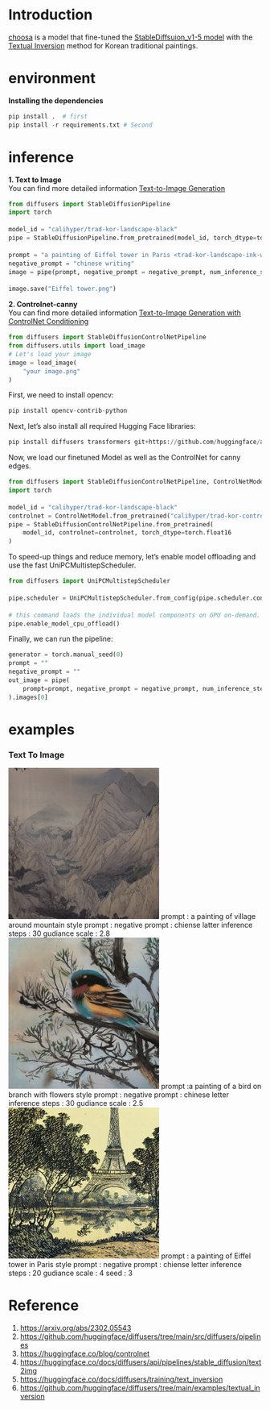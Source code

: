 # Introduction
[choosa](https://huggingface.co/calihyper) is a model that fine-tuned the [StableDiffsuion_v1-5 model](https://github.com/runwayml/stable-diffusion) with the [Textual Inversion](https://huggingface.co/docs/diffusers/training/text_inversion) method for Korean traditional paintings.

# environment
**Installing the dependencies**    
```python
pip install .  # first
pip install -r requirements.txt # Second
```

# inference
**1. Text to Image**   
You can find more detailed information [Text-to-Image Generation](https://huggingface.co/docs/diffusers/api/pipelines/stable_diffusion/text2img)   
```python
from diffusers import StableDiffusionPipeline
import torch

model_id = "calihyper/trad-kor-landscape-black"
pipe = StableDiffusionPipeline.from_pretrained(model_id, torch_dtype=torch.float16).to("cuda")

prompt = "a painting of Eiffel tower in Paris <trad-kor-landscape-ink-wash-painting>"
negative_prompt = "chinese writing"
image = pipe(prompt, negative_prompt = negative_prompt, num_inference_steps=20, guidance_scale=2.5).images[0]

image.save("Eiffel tower.png")
```

**2. Controlnet-canny**   
You can find more detailed information [Text-to-Image Generation with ControlNet Conditioning](https://huggingface.co/docs/diffusers/api/pipelines/stable_diffusion/controlnet)

```python
from diffusers import StableDiffusionControlNetPipeline
from diffusers.utils import load_image
# Let's load your image
image = load_image(
    "your image.png"
)
```
First, we need to install opencv:
```python
pip install opencv-contrib-python
```
Next, let’s also install all required Hugging Face libraries:
```python
pip install diffusers transformers git+https://github.com/huggingface/accelerate.git
```
Now, we load our finetuned Model as well as the ControlNet for canny edges.

```python
from diffusers import StableDiffusionControlNetPipeline, ControlNetModel
import torch

model_id = "calihyper/trad-kor-landscape-black"
controlnet = ControlNetModel.from_pretrained("calihyper/trad-kor-controlnet", torch_dtype=torch.float16)
pipe = StableDiffusionControlNetPipeline.from_pretrained(
    model_id, controlnet=controlnet, torch_dtype=torch.float16
)
```
To speed-up things and reduce memory, let’s enable model offloading and use the fast UniPCMultistepScheduler.

```python
from diffusers import UniPCMultistepScheduler

pipe.scheduler = UniPCMultistepScheduler.from_config(pipe.scheduler.config)

# this command loads the individual model components on GPU on-demand.
pipe.enable_model_cpu_offload()
```
Finally, we can run the pipeline:

```python
generator = torch.manual_seed(0)
prompt = ""
negative_prompt = ""
out_image = pipe(
    prompt=prompt, negative_prompt = negative_prompt, num_inference_steps=20, guidance_scale = 2.5, generator=generator, image=canny_image
).images[0]
```
# examples
### Text To Image
<img src="./example_imgs/text_to_img/image_1.png" width ="300" height="300">   
prompt : a painting of village around mountain   
style prompt :<trad-kor-landscape-ink-wash-painting>   
negative prompt : chiense latter    
inference steps : 30   
gudiance scale : 2.8    
<img src="./example_imgs/text_to_img/image_2.png" width="300" height="300">       
prompt :a painting of a bird on branch with flowers    
style prompt :<trad-kor-plants-color>    
negative prompt : chinese letter    
inference steps : 30    
gudiance scale : 2.5    
<img src="./example_imgs/text_to_img/image_3.png" width="300" height="300">   
prompt : a painting of Eiffel tower in Paris   
style prompt : <trad-kor-landscape-thick-brush-strokes>   
negative prompt : chiense letter   
inference steps : 20   
gudiance scale : 4   
seed : 3   
    



# Reference
1. https://arxiv.org/abs/2302.05543
2. https://github.com/huggingface/diffusers/tree/main/src/diffusers/pipelines
3. https://huggingface.co/blog/controlnet
4. https://huggingface.co/docs/diffusers/api/pipelines/stable_diffusion/text2img
5. https://huggingface.co/docs/diffusers/training/text_inversion
6. https://github.com/huggingface/diffusers/tree/main/examples/textual_inversion
